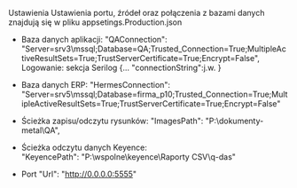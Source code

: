 Ustawienia
Ustawienia portu, źródeł oraz połączenia z bazami danych  znajdują się w pliku appsetings.Production.json
- Baza danych aplikacji:
   "QAConnection": "Server=srv3\\mssql;Database=QA;Trusted_Connection=True;MultipleActiveResultSets=True;TrustServerCertificate=True;Encrypt=False",
    Logowanie: sekcja Serilog {... "connectionString":j.w. }

- Baza danych ERP:
 "HermesConnection": "Server=srv5\\mssql;Database=firma_p10;Trusted_Connection=True;MultipleActiveResultSets=True;TrustServerCertificate=True;Encrypt=False"

- Ścieżka zapisu/odczytu rysunków:
  "ImagesPath": "P:\\dokumenty-metal\\QA",

- Ścieżka odczytu danych Keyence:  
  "KeyencePath": "P:\\wspolne\\keyence\\Raporty CSV\\q-das" 

- Port
   "Url": "http://0.0.0.0:5555"

